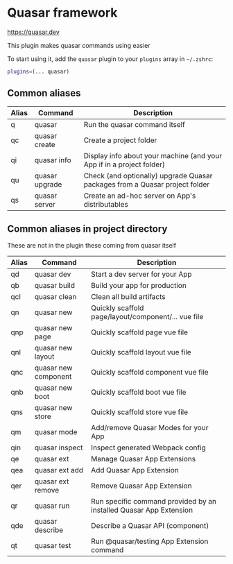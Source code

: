 # Quasar framework
https://quasar.dev

This plugin makes quasar commands using easier

To start using it, add the `quasar` plugin to your `plugins` array in `~/.zshrc`:

```zsh
plugins=(... quasar)
```

## Common aliases

| Alias                  | Command                        | Description                                                                 |
| ---------------------- | ------------------------------ | --------------------------------------------------------------------------- |
| q                      | quasar                         | Run the quasar command itself                                               |
| qc                     | quasar create                  | Create a project folder                                                     |
| qi                     | quasar info                    | Display info about your machine (and your App if in a project folder)       |
| qu                     | quasar upgrade                 | Check (and optionally) upgrade Quasar packages from a Quasar project folder |
| qs                     | quasar server                  | Create an ad-hoc server on App's distributables                             |

## Common aliases in project directory
These are not in the plugin these coming from quasar itself

| Alias                  | Command                        | Description                                                                 |
| ---------------------- | ------------------------------ | --------------------------------------------------------------------------- |
| qd                     | quasar dev                     | Start a dev server for your App                                             |
| qb                     | quasar build                   | Build your app for production                                               |
| qcl                    | quasar clean                   | Clean all build artifacts                                                   |
| qn                     | quasar new                     | Quickly scaffold page/layout/component/... vue file                         |
| qnp                    | quasar new page                | Quickly scaffold page vue file                                              |
| qnl                    | quasar new layout              | Quickly scaffold layout vue file                                            |
| qnc                    | quasar new component           | Quickly scaffold component vue file                                         |
| qnb                    | quasar new boot                | Quickly scaffold boot vue file                                              |
| qns                    | quasar new store               | Quickly scaffold store vue file                                             |
| qm                     | quasar mode                    | Add/remove Quasar Modes for your App                                        |
| qin                    | quasar inspect                 | Inspect generated Webpack config                                            |
| qe                     | quasar ext                     | Manage Quasar App Extensions                                                |
| qea                    | quasar ext add                 | Add Quasar App Extension                                                    |
| qer                    | quasar ext remove              | Remove Quasar App Extension                                                 |
| qr                     | quasar run                     | Run specific command provided by an installed Quasar App Extension          |
| qde                    | quasar describe                | Describe a Quasar API (component)                                           |
| qt                     | quasar test                    | Run @quasar/testing App Extension command                                   |
